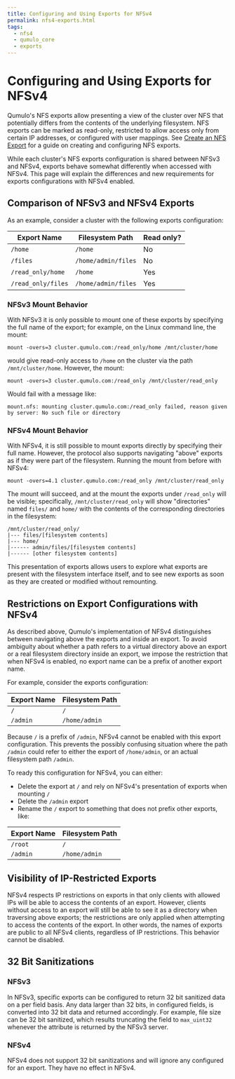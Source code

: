 ```yaml
---
title: Configuring and Using Exports for NFSv4
permalink: nfs4-exports.html
tags:
  - nfs4
  - qumulo_core
  - exports
---
```


# Configuring and Using Exports for NFSv4

Qumulo's NFS exports allow presenting a view of the cluster over NFS that potentially differs from the contents of the underlying filesystem. NFS exports can be marked as read-only, restricted to allow access only from certain IP addresses, or configured with user mappings. See [Create an NFS Export](https://care.qumulo.com/hc/en-us/articles/360000723928-Create-an-NFS-Export) for a guide on creating and configuring NFS exports.

While each cluster's NFS exports configuration is shared between NFSv3 and NFSv4, exports behave somewhat differently when accessed with NFSv4. This page will explain the differences and new requirements for exports configurations with NFSv4 enabled.

## Comparison of NFSv3 and NFSv4 Exports

As an example, consider a cluster with the following exports configuration:

| Export Name        | Filesystem Path      | Read only? |
|--------------------|----------------------|------------|
| `/home`            | `/home`              | No         |
| `/files`           | `/home/admin/files`  | No         |
| `/read_only/home`  | `/home`              | Yes        |
| `/read_only/files` | `/home/admin/files`  | Yes        |

### NFSv3 Mount Behavior

With NFSv3 it is only possible to mount one of these exports by specifying the full name of the export; for example, on the Linux command line, the mount:
```
mount -overs=3 cluster.qumulo.com:/read_only/home /mnt/cluster/home
```
would give read-only access to `/home` on the cluster via the path `/mnt/cluster/home`. However, the mount:
```
mount -overs=3 cluster.qumulo.com:/read_only /mnt/cluster/read_only
```
Would fail with a message like:
```
mount.nfs: mounting cluster.qumulo.com:/read_only failed, reason given by server: No such file or directory
```

### NFSv4 Mount Behavior

With NFSv4, it is still possible to mount exports directly by specifying their full name. However, the protocol also supports navigating "above" exports as if they were part of the filesystem. Running the mount from before with NFSv4:
```
mount -overs=4.1 cluster.qumulo.com:/read_only /mnt/cluster/read_only
```
The mount will succeed, and at the mount the exports under `/read_only` will be visible; specifically, `/mnt/cluster/read_only` will show "directories" named `files/` and `home/` with the contents of the corresponding directories in the filesystem:
```
/mnt/cluster/read_only/
|--- files/[filesystem contents]
|--- home/
|------ admin/files/[filesystem contents]
|------ [other filesystem contents]
```
This presentation of exports allows users to explore what exports are present with the filesystem interface itself, and to see new exports as soon as they are created or modified without remounting.

## Restrictions on Export Configurations with NFSv4

As described above, Qumulo's implementation of NFSv4 distinguishes between navigating above the exports and inside an export. To avoid ambiguity about whether a path refers to a virtual directory above an export or a real filesystem directory inside an export, we impose the restriction that when NFSv4 is enabled, no export name can be a prefix of another export name.

For example, consider the exports configuration:

| Export Name        | Filesystem Path      |
|--------------------|----------------------|
| `/`                | `/`                  |
| `/admin`           | `/home/admin`        |

Because `/` is a prefix of `/admin`, NFSv4 cannot be enabled with this export configuration. This prevents the possibly confusing situation where the path `/admin` could refer to either the export of `/home/admin`, or an actual filesystem path `/admin`.

To ready this configuration for NFSv4, you can either:
- Delete the export at `/` and rely on NFSv4's presentation of exports when mounting `/`
- Delete the `/admin` export
- Rename the `/` export to something that does not prefix other exports, like:

| Export Name        | Filesystem Path      |
|--------------------|----------------------|
| `/root`            | `/`                  |
| `/admin`           | `/home/admin`        |

## Visibility of IP-Restricted Exports

NFSv4 respects IP restrictions on exports in that only clients with allowed IPs will be able to access the contents of an export. However, clients without access to an export will still be able to see it as a directory when traversing above exports; the restrictions are only applied when attempting to access the contents of the export. In other words, the names of exports are public to all NFSv4 clients, regardless of IP restrictions. This behavior cannot be disabled.

## 32 Bit Sanitizations

### NFSv3
In NFSv3, specific exports can be configured to return 32 bit sanitized data on a per field basis. Any data larger than 32 bits, in configured fields, is converted into 32 bit data and returned accordingly. For example, file size can be 32 bit sanitized, which results truncating the field to `max_uint32` whenever the attribute is returned by the NFSv3 server.

### NFSv4
NFSv4 does not support 32 bit sanitizations and will ignore any configured for an export. They have no effect in NFSv4.
